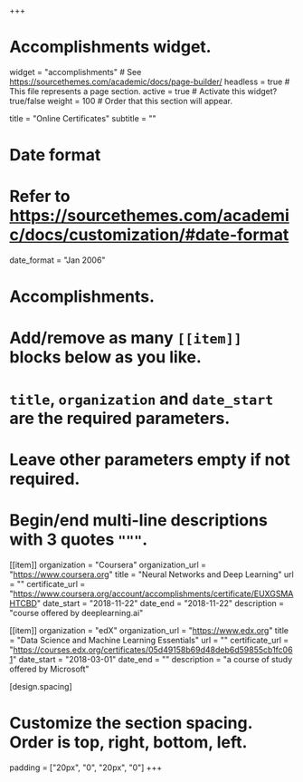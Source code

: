 +++
# Accomplishments widget.
widget = "accomplishments"  # See https://sourcethemes.com/academic/docs/page-builder/
headless = true  # This file represents a page section.
active = true  # Activate this widget? true/false
weight = 100  # Order that this section will appear.

title = "Online Certificates"
subtitle = ""

# Date format
#   Refer to https://sourcethemes.com/academic/docs/customization/#date-format
date_format = "Jan 2006"

# Accomplishments.
#   Add/remove as many `[[item]]` blocks below as you like.
#   `title`, `organization` and `date_start` are the required parameters.
#   Leave other parameters empty if not required.
#   Begin/end multi-line descriptions with 3 quotes `"""`.

[[item]]
  organization = "Coursera"
  organization_url = "https://www.coursera.org"
  title = "Neural Networks and Deep Learning"
  url = ""
  certificate_url = "https://www.coursera.org/account/accomplishments/certificate/EUXGSMAHTCBD"
  date_start = "2018-11-22"
  date_end = "2018-11-22"
  description = "course offered by deeplearning.ai"

[[item]]
  organization = "edX"
  organization_url = "https://www.edx.org"
  title = "Data Science and Machine Learning Essentials"
  url = ""
  certificate_url = "https://courses.edx.org/certificates/05d49158b69d48deb6d59855cb1fc061"
  date_start = "2018-03-01"
  date_end = ""
  description = "a course of study offered by Microsoft"

[design.spacing]
  # Customize the section spacing. Order is top, right, bottom, left.
  padding = ["20px", "0", "20px", "0"]
+++
